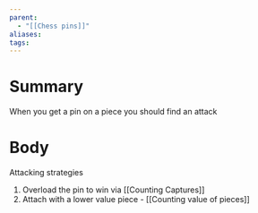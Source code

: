 ```yaml
---
parent:
  - "[[Chess pins]]"
aliases: 
tags:
---
```

# Summary 
When you get a pin on a piece you should find an attack 
# Body
Attacking strategies
1. Overload the pin to win via [[Counting Captures]]
2. Attach with a lower value piece - [[Counting value of pieces]]
